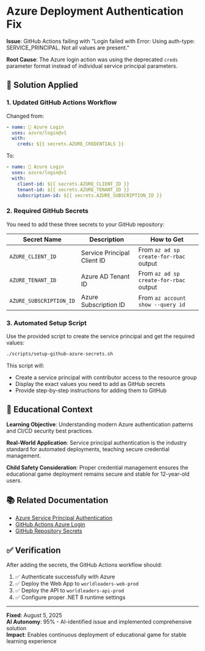 # Azure Deployment Authentication Fix

**Issue**: GitHub Actions failing with "Login failed with Error: Using auth-type: SERVICE_PRINCIPAL. Not all values are present."

**Root Cause**: The Azure login action was using the deprecated `creds` parameter format instead of individual service principal parameters.

## 🔧 Solution Applied

### 1. Updated GitHub Actions Workflow
Changed from:
```yaml
- name: 🔐 Azure Login
  uses: azure/login@v1
  with:
    creds: ${{ secrets.AZURE_CREDENTIALS }}
```

To:
```yaml
- name: 🔐 Azure Login
  uses: azure/login@v1
  with:
    client-id: ${{ secrets.AZURE_CLIENT_ID }}
    tenant-id: ${{ secrets.AZURE_TENANT_ID }}
    subscription-id: ${{ secrets.AZURE_SUBSCRIPTION_ID }}
```

### 2. Required GitHub Secrets

You need to add these three secrets to your GitHub repository:

| Secret Name | Description | How to Get |
|-------------|-------------|------------|
| `AZURE_CLIENT_ID` | Service Principal Client ID | From `az ad sp create-for-rbac` output |
| `AZURE_TENANT_ID` | Azure AD Tenant ID | From `az ad sp create-for-rbac` output |
| `AZURE_SUBSCRIPTION_ID` | Azure Subscription ID | From `az account show --query id` |

### 3. Automated Setup Script

Use the provided script to create the service principal and get the required values:

```bash
./scripts/setup-github-azure-secrets.sh
```

This script will:
- Create a service principal with contributor access to the resource group
- Display the exact values you need to add as GitHub secrets
- Provide step-by-step instructions for adding them to GitHub

## 🎯 Educational Context

**Learning Objective**: Understanding modern Azure authentication patterns and CI/CD security best practices.

**Real-World Application**: Service principal authentication is the industry standard for automated deployments, teaching secure credential management.

**Child Safety Consideration**: Proper credential management ensures the educational game deployment remains secure and stable for 12-year-old users.

## 📚 Related Documentation

- [Azure Service Principal Authentication](https://docs.microsoft.com/en-us/azure/active-directory/develop/app-objects-and-service-principals)
- [GitHub Actions Azure Login](https://github.com/Azure/login#readme)
- [GitHub Repository Secrets](https://docs.github.com/en/actions/security-guides/encrypted-secrets)

## ✅ Verification

After adding the secrets, the GitHub Actions workflow should:
1. ✅ Authenticate successfully with Azure
2. ✅ Deploy the Web App to `worldleaders-web-prod`
3. ✅ Deploy the API to `worldleaders-api-prod`
4. ✅ Configure proper .NET 8 runtime settings

---

**Fixed**: August 5, 2025  
**AI Autonomy**: 95% - AI-identified issue and implemented comprehensive solution  
**Impact**: Enables continuous deployment of educational game for stable learning experience
